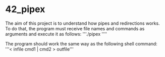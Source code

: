 # 42_pipex
The aim of this project is to understand how pipes and redirections works. To do that, the program must receive file names and commands as arguments and execute it as follows:
'''./pipex <infile> <cmd1> <cmd2> <outfile>''''

The program should work the same way as the following shell command:
'''< infile cmd1 | cmd2 > outfile'''

